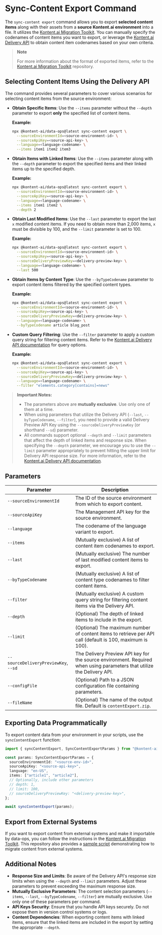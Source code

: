 # Sync-Content Export Command

The `sync-content export` command allows you to export **selected content items** along with their assets from a **source Kontent.ai environment** into a file. It utilizes the [Kontent.ai Migration Toolkit](https://github.com/kontent-ai/kontent-ai-migration-toolkit). You can manually specify the codenames of content items you want to export, or leverage the [Kontent.ai Delivery API](https://kontent.ai/learn/docs/apis/openapi/delivery-api/) to obtain content item codenames based on your own criteria.

> **Note**
>
> For more information about the format of exported items, refer to the [Kontent.ai Migration Toolkit](https://github.com/kontent-ai/kontent-ai-migration-toolkit) repository.

## Selecting Content Items Using the Delivery API

The command provides several parameters to cover various scenarios for selecting content items from the source environment:

- **Obtain Specific Items**: Use the `--items` parameter without the `--depth` parameter to export **only** the specified list of content items.

  **Example:**

  ```bash
  npx @kontent-ai/data-ops@latest sync-content export \
    --sourceEnvironmentId=<source-environment-id> \
    --sourceApiKey=<source-api-key> \
    --language=<language-codename> \
    --items item1 item2 item3
  ```

- **Obtain Items with Linked Items**: Use the `--items` parameter along with the `--depth` parameter to export the specified items and their linked items up to the specified depth.

  **Example:**

  ```bash
  npx @kontent-ai/data-ops@latest sync-content export \
    --sourceEnvironmentId=<source-environment-id> \
    --sourceApiKey=<source-api-key> \
    --language=<language-codename> \
    --items item1 item2 \
    --depth 2
  ```

- **Obtain Last Modified Items**: Use the `--last` parameter to export the last `x` modified content items. If you need to obtain more than 2,000 items, `x` must be divisible by 100, and the `--limit` parameter is set to 100.

  **Example:**

  ```bash
  npx @kontent-ai/data-ops@latest sync-content export \
    --sourceEnvironmentId=<source-environment-id> \
    --sourceApiKey=<source-api-key> \
    --sourceDeliveryPreviewKey=<delivery-preview-key> \
    --language=<language-codename> \
    --last 500
  ```

- **Obtain Items by Content Type**: Use the `--byTypeCodename` parameter to export content items filtered by the specified content types.

  **Example:**

  ```bash
  npx @kontent-ai/data-ops@latest sync-content export \
    --sourceEnvironmentId=<source-environment-id> \
    --sourceApiKey=<source-api-key> \
    --sourceDeliveryPreviewKey=<delivery-preview-key> \
    --language=<language-codename> \
    --byTypeCodename article blog_post
  ```

- **Custom Query Filtering**: Use the `--filter` parameter to apply a custom query string for filtering content items. Refer to the [Kontent.ai Delivery API documentation](https://kontent.ai/learn/docs/apis/openapi/delivery-api/) for query options.

  **Example:**

  ```bash
  npx @kontent-ai/data-ops@latest sync-content export \
    --sourceEnvironmentId=<source-environment-id> \
    --sourceApiKey=<source-api-key> \
    --sourceDeliveryPreviewKey=<delivery-preview-key> \
    --language=<language-codename> \
    --filter "elements.category[contains]=news"
  ```

> **Important Notes:**
>
> - The parameters above are **mutually exclusive**. Use only one of them at a time.
> - When using parameters that utilize the Delivery API (`--last`, `--byTypeCodename`, `--filter`), you need to provide a valid Delivery Preview API Key using the `--sourceDeliveryPreviewKey` (or shorthand `--sd`) parameter.
> - All commands support optional `--depth` and `--limit` parameters that affect the depth of linked items and response size. When specifying the `--depth` parameter, we encourage you to use the `--limit` parameter appropriately to prevent hitting the upper limit for Delivery API response size. For more information, refer to the [Kontent.ai Delivery API documentation](https://kontent.ai/learn/docs/apis/openapi/delivery-api/#section/Response-size).

## Parameters

| Parameter                          | Description                                                                                                                                       |
|------------------------------------|---------------------------------------------------------------------------------------------------------------------------------------------------|
| `--sourceEnvironmentId`            | The ID of the source environment from which to export content.                                                                                   |
| `--sourceApiKey`                   | The Management API key for the source environment.                                                                                               |
| `--language`                       | The codename of the language variant to export.                                                                                                  |
| `--items`                          | (Mutually exclusive) A list of content item codenames to export.                                                                                 |
| `--last`                           | (Mutually exclusive) The number of last modified content items to export.                                                                         |
| `--byTypeCodename`                 | (Mutually exclusive) A list of content type codenames to filter content items.                                                                    |
| `--filter`                         | (Mutually exclusive) A custom query string for filtering content items via the Delivery API.                                                      |
| `--depth`                          | (Optional) The depth of linked items to include in the export.                                                                                    |
| `--limit`                          | (Optional) The maximum number of content items to retrieve per API call (default is 100, maximum is 100).                                          |
| `--sourceDeliveryPreviewKey`, `--sd` | The Delivery Preview API key for the source environment. Required when using parameters that utilize the Delivery API.                           |
| `--configFile`                     | (Optional) Path to a JSON configuration file containing parameters.                                                                              |
| `--fileName`                       | (Optional) The name of the output file. Default is `contentExport.zip`.                                                                           |

## Exporting Data Programmatically

To export content data from your environment in your scripts, use the `syncContentExport` function:

```typescript
import { syncContentExport, SyncContentExportParams } from "@kontent-ai/data-ops";

const params: SyncContentExportParams = {
  sourceEnvironmentId: "<source-env-id>",
  sourceApiKey: "<source-api-key>",
  language: "en-US",
  items: ["article1", "article2"],
  // Optionally, include other parameters
  // depth: 1,
  // limit: 100,
  // sourceDeliveryPreviewKey: "<delivery-preview-key>",
};

await syncContentExport(params);
```

## Export from External Systems

If you want to export content from external systems and make it importable by data-ops, you can follow the instructions in the [Kontent.ai Migration Toolkit](https://github.com/kontent-ai/kontent-ai-migration-toolkit/blob/main/samples/migrate-from-external-system.ts). This repository also provides a [sample script](https://github.com/kontent-ai/kontent-ai-migration-toolkit/blob/main/samples/migrate-from-external-system.ts) demonstrating how to migrate content from external systems.

## Additional Notes

- **Response Size and Limits**: Be aware of the Delivery API's response size limits when using the `--depth` and `--limit` parameters. Adjust these parameters to prevent exceeding the maximum response size.
- **Mutually Exclusive Parameters**: The content selection parameters (`--items`, `--last`, `--byTypeCodename`, `--filter`) are mutually exclusive. Use only one of these parameters per command.
- **API Keys Security**: Ensure that you handle API keys securely. Do not expose them in version control systems or logs.
- **Content Dependencies**: When exporting content items with linked items, ensure that the linked items are included in the export by setting the appropriate `--depth`.
